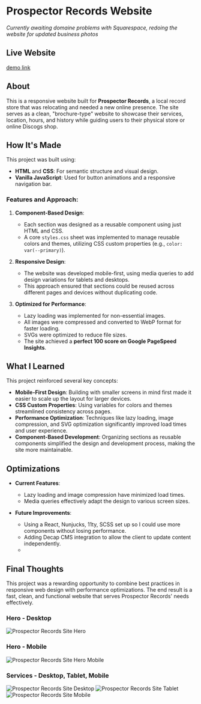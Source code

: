 # Prospector Records Website

*Currently awaiting domaine problems with Squarespace, redoing the website for updated business photos*

## Live Website 
[demo link](https://prospector-records.netlify.app/)

## About
This is a responsive website built for **Prospector Records**, a local record store that was relocating and needed a new online presence. The site serves as a clean, "brochure-type" website to showcase their services, location, hours, and history while guiding users to their physical store or online Discogs shop. 


## How It's Made
This project was built using:
- **HTML** and **CSS**: For semantic structure and visual design.
- **Vanilla JavaScript**: Used for button animations and a responsive navigation bar.

### Features and Approach:
1. **Component-Based Design**:
   - Each section was designed as a reusable component using just HTML and CSS.
   - A core `styles.css` sheet was implemented to manage reusable colors and themes, utilizing CSS custom properties (e.g., `color: var(--primary)`).

2. **Responsive Design**:
   - The website was developed mobile-first, using media queries to add design variations for tablets and desktops.
   - This approach ensured that sections could be reused across different pages and devices without duplicating code.

3. **Optimized for Performance**:
   - Lazy loading was implemented for non-essential images.
   - All images were compressed and converted to WebP format for faster loading.
   - SVGs were optimized to reduce file sizes.
   - The site achieved a **perfect 100 score on Google PageSpeed Insights**.

## What I Learned
This project reinforced several key concepts:
- **Mobile-First Design**: Building with smaller screens in mind first made it easier to scale up the layout for larger devices.
- **CSS Custom Properties**: Using variables for colors and themes streamlined consistency across pages.
- **Performance Optimization**: Techniques like lazy loading, image compression, and SVG optimization significantly improved load times and user experience.
- **Component-Based Development**: Organizing sections as reusable components simplified the design and development process, making the site more maintainable.

## Optimizations
- **Current Features**:
  - Lazy loading and image compression have minimized load times.
  - Media queries effectively adapt the design to various screen sizes.

- **Future Improvements**:
  - Using a React, Nunjucks, 11ty, SCSS set up so I could use more components without losing performance.
  - Adding Decap CMS integration to allow the client to update content independently.
  - 

## Final Thoughts
This project was a rewarding opportunity to combine best practices in responsive web design with performance optimizations. The end result is a fast, clean, and functional website that serves Prospector Records' needs effectively.



### Hero - Desktop
![Prospector Records Site Hero](https://github.com/StewedDownSteve/prospector-records-site/blob/main/prospector-github-img/prospector-hero-desktop-img.png)

### Hero - Mobile
![Prospector Records Site Hero Mobile](https://github.com/StewedDownSteve/prospector-records-site/blob/main/prospector-github-img/prospector-hero-mobile-img.png)

### Services - Desktop, Tablet, Mobile 
![Prospector Records Site Desktop](https://github.com/StewedDownSteve/prospector-records-site/blob/main/prospector-github-img/prospector-services-desktop-img.png)
![Prospector Records Site Tablet](https://github.com/StewedDownSteve/prospector-records-site/blob/main/prospector-github-img/prospector-services-tablet-img.png)
![Prospector Records Site Mobile](https://github.com/StewedDownSteve/prospector-records-site/blob/main/prospector-github-img/prospector-services-mobile-img.png)

